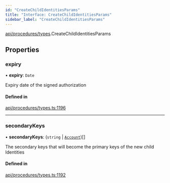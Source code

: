 ```yaml
---
id: "CreateChildIdentitiesParams"
title: "Interface: CreateChildIdentitiesParams"
sidebar_label: "CreateChildIdentitiesParams"
---
```


[api/procedures/types](../../../../../modules/API/Procedures/Types/Types.md).CreateChildIdentitiesParams

## Properties

### expiry

• **expiry**: `Date`

Expiry date of the signed authorization

#### Defined in

[api/procedures/types.ts:1196](https://github.com/PolymeshAssociation/polymesh-sdk/blob/968f8d70c/src/api/procedures/types.ts#L1196)

___

### secondaryKeys

• **secondaryKeys**: (`string` \| [`Account`](../../../../../classes/API/Entities/Account/Account.md))[]

The secondary keys that will become the primary keys of the new child Identities

#### Defined in

[api/procedures/types.ts:1192](https://github.com/PolymeshAssociation/polymesh-sdk/blob/968f8d70c/src/api/procedures/types.ts#L1192)

